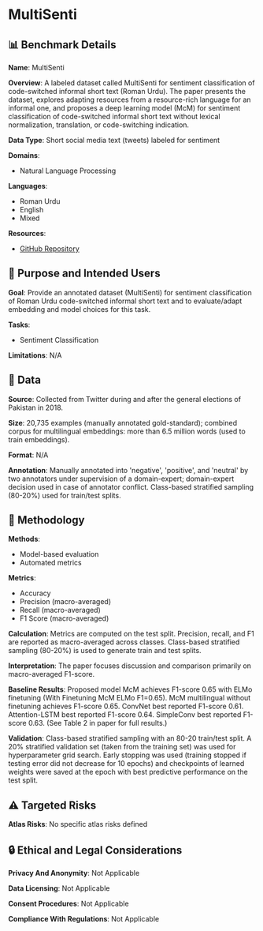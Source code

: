 # MultiSenti

## 📊 Benchmark Details

**Name**: MultiSenti

**Overview**: A labeled dataset called MultiSenti for sentiment classification of code-switched informal short text (Roman Urdu). The paper presents the dataset, explores adapting resources from a resource-rich language for an informal one, and proposes a deep learning model (McM) for sentiment classification of code-switched informal short text without lexical normalization, translation, or code-switching indication.

**Data Type**: Short social media text (tweets) labeled for sentiment

**Domains**:
- Natural Language Processing

**Languages**:
- Roman Urdu
- English
- Mixed

**Resources**:
- [GitHub Repository](https://github.com/haroonshakeel/multisenti)

## 🎯 Purpose and Intended Users

**Goal**: Provide an annotated dataset (MultiSenti) for sentiment classification of Roman Urdu code-switched informal short text and to evaluate/adapt embedding and model choices for this task.

**Tasks**:
- Sentiment Classification

**Limitations**: N/A

## 💾 Data

**Source**: Collected from Twitter during and after the general elections of Pakistan in 2018.

**Size**: 20,735 examples (manually annotated gold-standard); combined corpus for multilingual embeddings: more than 6.5 million words (used to train embeddings).

**Format**: N/A

**Annotation**: Manually annotated into 'negative', 'positive', and 'neutral' by two annotators under supervision of a domain-expert; domain-expert decision used in case of annotator conflict. Class-based stratified sampling (80-20%) used for train/test splits.

## 🔬 Methodology

**Methods**:
- Model-based evaluation
- Automated metrics

**Metrics**:
- Accuracy
- Precision (macro-averaged)
- Recall (macro-averaged)
- F1 Score (macro-averaged)

**Calculation**: Metrics are computed on the test split. Precision, recall, and F1 are reported as macro-averaged across classes. Class-based stratified sampling (80-20%) is used to generate train and test splits.

**Interpretation**: The paper focuses discussion and comparison primarily on macro-averaged F1-score.

**Baseline Results**: Proposed model McM achieves F1-score 0.65 with ELMo finetuning (With Finetuning McM ELMo F1=0.65). McM multilingual without finetuning achieves F1-score 0.65. ConvNet best reported F1-score 0.61. Attention-LSTM best reported F1-score 0.64. SimpleConv best reported F1-score 0.63. (See Table 2 in paper for full results.)

**Validation**: Class-based stratified sampling with an 80-20 train/test split. A 20% stratified validation set (taken from the training set) was used for hyperparameter grid search. Early stopping was used (training stopped if testing error did not decrease for 10 epochs) and checkpoints of learned weights were saved at the epoch with best predictive performance on the test split.

## ⚠️ Targeted Risks

**Atlas Risks**:
No specific atlas risks defined

## 🔒 Ethical and Legal Considerations

**Privacy And Anonymity**: Not Applicable

**Data Licensing**: Not Applicable

**Consent Procedures**: Not Applicable

**Compliance With Regulations**: Not Applicable
